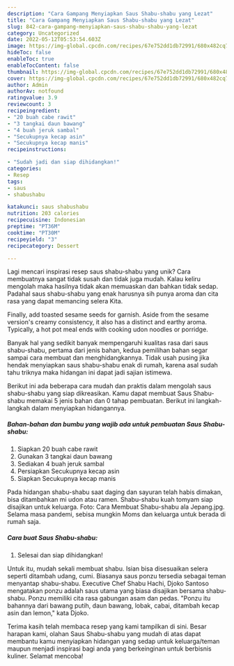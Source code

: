 ```yaml
---
description: "Cara Gampang Menyiapkan Saus Shabu-shabu yang Lezat"
title: "Cara Gampang Menyiapkan Saus Shabu-shabu yang Lezat"
slug: 842-cara-gampang-menyiapkan-saus-shabu-shabu-yang-lezat
category: Uncategorized
date: 2022-05-12T05:53:54.603Z
image: https://img-global.cpcdn.com/recipes/67e752dd1db72991/680x482cq70/saus-shabu-shabu-foto-resep-utama.jpg
hideToc: false
enableToc: true
enableTocContent: false
thumbnail: https://img-global.cpcdn.com/recipes/67e752dd1db72991/680x482cq70/saus-shabu-shabu-foto-resep-utama.jpg
cover: https://img-global.cpcdn.com/recipes/67e752dd1db72991/680x482cq70/saus-shabu-shabu-foto-resep-utama.jpg
author: Admin
authorAv: notfound
ratingvalue: 3.9
reviewcount: 3
recipeingredient:
- "20 buah cabe rawit"
- "3 tangkai daun bawang"
- "4 buah jeruk sambal"
- "Secukupnya kecap asin"
- "Secukupnya kecap manis"
recipeinstructions:

- "Sudah jadi dan siap dihidangkan!"
categories:
- Resep
tags:
- saus
- shabushabu

katakunci: saus shabushabu 
nutrition: 203 calories
recipecuisine: Indonesian
preptime: "PT36M"
cooktime: "PT30M"
recipeyield: "3"
recipecategory: Dessert

---
```





Lagi mencari inspirasi resep saus shabu-shabu yang unik? Cara membuatnya sangat tidak susah dan tidak juga mudah. Kalau keliru mengolah maka hasilnya tidak akan memuaskan dan bahkan tidak sedap. Padahal saus shabu-shabu yang enak harusnya sih punya aroma dan cita rasa yang dapat memancing selera Kita.





Finally, add toasted sesame seeds for garnish. Aside from the sesame version&#39;s creamy consistency, it also has a distinct and earthy aroma. Typically, a hot pot meal ends with cooking udon noodles or porridge.

Banyak hal yang sedikit banyak mempengaruhi kualitas rasa dari saus shabu-shabu, pertama dari jenis bahan, kedua pemilihan bahan segar sampai cara membuat dan menghidangkannya. Tidak usah pusing jika hendak menyiapkan saus shabu-shabu enak di rumah, karena asal sudah tahu triknya maka hidangan ini dapat jadi sajian istimewa.






Berikut ini ada beberapa cara mudah dan praktis dalam mengolah saus shabu-shabu yang siap dikreasikan. Kamu dapat membuat Saus Shabu-shabu memakai 5 jenis bahan dan 0 tahap pembuatan. Berikut ini langkah-langkah dalam menyiapkan hidangannya.

<!--inarticleads1-->

##### Bahan-bahan dan bumbu yang wajib ada untuk pembuatan Saus Shabu-shabu:

1. Siapkan 20 buah cabe rawit
1. Gunakan 3 tangkai daun bawang
1. Sediakan 4 buah jeruk sambal
1. Persiapkan Secukupnya kecap asin
1. Siapkan Secukupnya kecap manis


Pada hidangan shabu-shabu saat daging dan sayuran telah habis dimakan, bisa ditambahkan mi udon atau ramen. Shabu-shabu kuah tomyam siap disajikan untuk keluarga. Foto: Cara Membuat Shabu-shabu ala Jepang.jpg. Selama masa pandemi, sebisa mungkin Moms dan keluarga untuk berada di rumah saja. 

<!--inarticleads2-->

##### Cara buat Saus Shabu-shabu:


1. Selesai dan siap dihidangkan!

Untuk itu, mudah sekali membuat shabu. Isian bisa disesuaikan selera seperti ditambah udang, cumi. Biasanya saus ponzu tersedia sebagai teman menyantap shabu-shabu. Executive Chef Shabu Hachi, Djoko Santoso mengatakan ponzu adalah saus utama yang biasa disajikan bersama shabu-shabu. Ponzu memiliki cita rasa gabungan asam dan pedas. &#34;Ponzu itu bahannya dari bawang putih, daun bawang, lobak, cabai, ditambah kecap asin dan lemon,&#34; kata Djoko. 

Terima kasih telah membaca resep yang kami tampilkan di sini. Besar harapan kami, olahan Saus Shabu-shabu yang mudah di atas dapat membantu kamu menyiapkan hidangan yang sedap untuk keluarga/teman maupun menjadi inspirasi bagi anda yang berkeinginan untuk berbisnis kuliner. Selamat mencoba!
